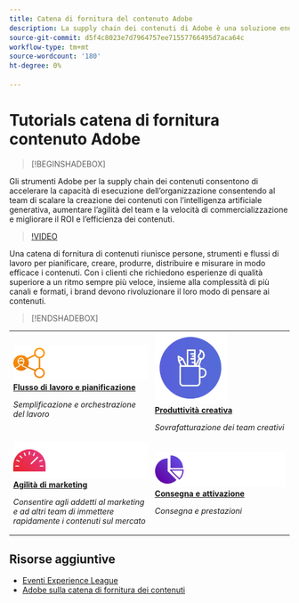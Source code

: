```yaml
---
title: Catena di fornitura del contenuto Adobe
description: La supply chain dei contenuti di Adobe è una soluzione end-to-end per accelerare e semplificare la supply chain dei contenuti con l’intelligenza artificiale generativa e l’automazione intelligente.
source-git-commit: d5f4c8023e7d7964757ee71557766495d7aca64c
workflow-type: tm+mt
source-wordcount: '180'
ht-degree: 0%

---
```



# Tutorials catena di fornitura contenuto Adobe

>[!BEGINSHADEBOX]

Gli strumenti Adobe per la supply chain dei contenuti consentono di accelerare la capacità di esecuzione dell’organizzazione consentendo al team di scalare la creazione dei contenuti con l’intelligenza artificiale generativa, aumentare l’agilità del team e la velocità di commercializzazione e migliorare il ROI e l’efficienza dei contenuti.

>[!VIDEO](https://video.tv.adobe.com/v/3424114?quality=12&learn=on)

Una catena di fornitura di contenuti riunisce persone, strumenti e flussi di lavoro per pianificare, creare, produrre, distribuire e misurare in modo efficace i contenuti. Con i clienti che richiedono esperienze di qualità superiore a un ritmo sempre più veloce, insieme alla complessità di più canali e formati, i brand devono rivoluzionare il loro modo di pensare ai contenuti.

>[!ENDSHADEBOX]

<table>
    <tr style="border: 0;">
      <td>
        <a href="https://experienceleague.adobe.com/docs/content-supply-chain-learn/tutorials/workflow-and-planning.html">
        <img alt="Flusso di lavoro e pianificazione" src="./../assets/planning-workflow.webp">
        </a>
        <div>
        <a href="https://experienceleague.adobe.com/docs/content-supply-chain-learn/tutorials/workflow-and-planning.html">
        <strong>Flusso di lavoro e pianificazione</strong>
        </a>
        </div>
        <p>
        <em>Semplificazione e orchestrazione del lavoro</em>
        <p>
      </td>
      <td>
        <a href="https://experienceleague.adobe.com/docs/content-supply-chain-learn/tutorials/creative-productivity.html">
        <img alt="Produttività creativa" src="./../assets/creative-productivity.png">
        </a>
        <div>
        <a href="https://experienceleague.adobe.com/docs/content-supply-chain-learn/tutorials/creative-productivity.html">
        <strong>Produttività creativa</strong>
        </a>
        </div>
        <p>
        <em>Sovrafatturazione dei team creativi</em>
        <p>
      </td>
    </tr>
    <tr style="border: 0;">
      <td>
        <a href="https://experienceleague.adobe.com/docs/content-supply-chain-learn/tutorials/marketing-agility.html">
        <img alt="Agilità di marketing" src="./../assets/marketing-agility.webp">
        </a>
        <div>
        <a href="https://experienceleague.adobe.com/docs/content-supply-chain-learn/tutorials/marketing-agility.html">
        <strong>Agilità di marketing</strong>
        </a>
        </div>
        <p>
        <em>Consentire agli addetti al marketing e ad altri team di immettere rapidamente i contenuti sul mercato</em>
        <p>
      </td>
      <td>
        <a href="https://experienceleague.adobe.com/docs/content-supply-chain-learn/tutorials/delivery-and-activation.html">
        <img alt="Consegna e attivazione" src="./../assets/content-activation-analytics.webp">
        </a>
        <div>
        <a href="https://experienceleague.adobe.com/docs/content-supply-chain-learn/tutorials/delivery-and-activation.html">
        <strong>Consegna e attivazione</strong>
        </a>
        </div>
        <p>
        <em>Consegna e prestazioni</em>
        <p>
      </td>
    </tr>
</table>

## Risorse aggiuntive

* [Eventi Experience League](https://experienceleague.adobe.com/events/)
* [Adobe sulla catena di fornitura dei contenuti](https://business.adobe.com/resources/webinars/adobe-on-the-content-supply-chain.html)
